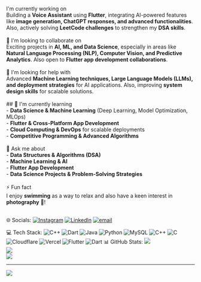  I'm currently working on  <br>Building a **Voice Assistant** using **Flutter**, integrating AI-powered features like **image generation, ChatGPT responses, and advanced functionalities**. Also, actively solving **LeetCode challenges** to strengthen my **DSA skills**.  <br><br> 🤝 I'm looking to collaborate on  <br>Exciting projects in **AI, ML, and Data Science**, especially in areas like **Natural Language Processing (NLP), Computer Vision, and Predictive Analytics**. Also open to **Flutter app development collaborations**.  <br><br> 🤝 I'm looking for help with  <br>Advanced **Machine Learning techniques, Large Language Models (LLMs), and deployment strategies** for AI applications. Also, improving **system design skills** for scalable solutions.  <br><br>## 🌱 I'm currently learning  <br>- **Data Science & Machine Learning** (Deep Learning, Model Optimization, MLOps)  <br>- **Flutter & Cross-Platform App Development**  <br>- **Cloud Computing & DevOps** for scalable deployments  <br>- **Competitive Programming & Advanced Algorithms**  <br><br> 💬 Ask me about  <br>- **Data Structures & Algorithms (DSA)**<br>- **Machine Learning & AI**  <br>- **Flutter App Development**  <br>- **Data Science Projects & Problem-Solving Strategies**  <br><br> ⚡ Fun fact  <br>I enjoy **swimming** as a way to relax and also have a keen interest in **photography** 📸!  <br><br>


🌐 Socials:
[![Instagram](https://img.shields.io/badge/Instagram-%23E4405F.svg?logo=Instagram&logoColor=white)](https://instagram.com/sangam.9198) [![LinkedIn](https://img.shields.io/badge/LinkedIn-%230077B5.svg?logo=linkedin&logoColor=white)](https://linkedin.com/in/www.linkedin.com/in/sangamsri) [![email](https://img.shields.io/badge/Email-D14836?logo=gmail&logoColor=white)](mailto:sangamsri555@gmail.com) 

💻 Tech Stack:
![C++](https://img.shields.io/badge/c++-%2300599C.svg?style=for-the-badge&logo=c%2B%2B&logoColor=white) ![Dart](https://img.shields.io/badge/dart-%230175C2.svg?style=for-the-badge&logo=dart&logoColor=white) ![Java](https://img.shields.io/badge/java-%23ED8B00.svg?style=for-the-badge&logo=openjdk&logoColor=white) ![Python](https://img.shields.io/badge/python-3670A0?style=for-the-badge&logo=python&logoColor=ffdd54) ![MySQL](https://img.shields.io/badge/mysql-4479A1.svg?style=for-the-badge&logo=mysql&logoColor=white) ![C++](https://img.shields.io/badge/c++-%2300599C.svg?style=for-the-badge&logo=c%2B%2B&logoColor=white) ![C](https://img.shields.io/badge/c-%2300599C.svg?style=for-the-badge&logo=c&logoColor=white) ![Cloudflare](https://img.shields.io/badge/Cloudflare-F38020?style=for-the-badge&logo=Cloudflare&logoColor=white) ![Vercel](https://img.shields.io/badge/vercel-%23000000.svg?style=for-the-badge&logo=vercel&logoColor=white) ![Flutter](https://img.shields.io/badge/Flutter-%2302569B.svg?style=for-the-badge&logo=Flutter&logoColor=white) ![Dart](https://img.shields.io/badge/dart-%230175C2.svg?style=for-the-badge&logo=dart&logoColor=white)
📊 GitHub Stats:
![](https://github-readme-stats.vercel.app/api?username=Sangam919&theme=dark&hide_border=false&include_all_commits=true&count_private=true)<br/>
![](https://github-readme-streak-stats.herokuapp.com/?user=Sangam919&theme=dark&hide_border=false)<br/>
![](https://github-readme-stats.vercel.app/api/top-langs/?username=Sangam919&theme=dark&hide_border=false&include_all_commits=true&count_private=true&layout=compact)

---
[![](https://visitcount.itsvg.in/api?id=Sangam919&icon=0&color=0)](https://visitcount.itsvg.in)

<!-- Proudly created with GPRM ( https://gprm.itsvg.in ) -->
